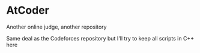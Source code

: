 # AtCoder
Another online judge, another repository 

Same deal as the Codeforces repository but I'll try to keep all scripts in C++ here
